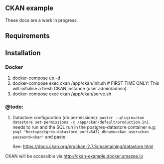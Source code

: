 ## CKAN example

These docs are a work in progress.

## Requirements

## Installation

### Docker
1. docker-compose up -d
2. docker-compose exec ckan /app/ckan/init.sh         # FIRST TIME ONLY: This will initialise a fresh CKAN instance (user admin/admin).
3. docker-compose exec ckan /app/ckan/serve.sh

### @todo:
1. Datastore configuration (db permissions). `paster --plugin=ckan datastore set-permissions -c /app/ckan/default/production.ini` needs to run and the SQL run in the postgres-datastore container
   e.g: `psql "host=postgres-datastore port=5432 dbname=ckan user=ckan password=ckan"` and paste.

   See: https://docs.ckan.org/en/ckan-2.7.3/maintaining/datastore.html

CKAN will be accessible via http://ckan-example.docker.amazee.io
